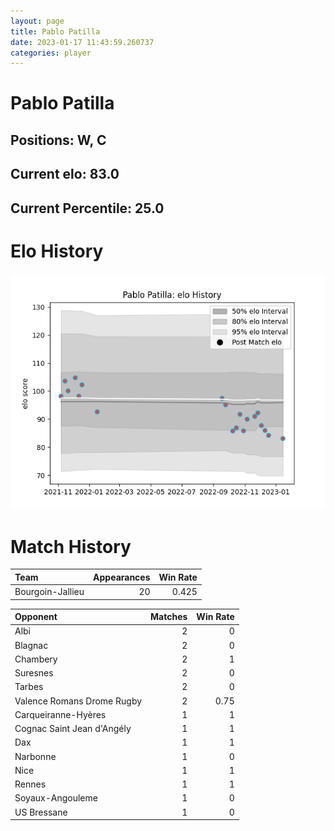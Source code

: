 ```yaml
---  
layout: page  
title: Pablo Patilla  
date: 2023-01-17 11:43:59.260737  
categories: player  
---
```

# Pablo Patilla

## Positions: W, C

## Current elo: 83.0

## Current Percentile: 25.0

# Elo History


![elo history](history_PabloPatilla.png)
# Match History


| Team             |   Appearances |   Win Rate |
|:-----------------|--------------:|-----------:|
| Bourgoin-Jallieu |            20 |      0.425 |

| Opponent                   |   Matches |   Win Rate |
|:---------------------------|----------:|-----------:|
| Albi                       |         2 |       0    |
| Blagnac                    |         2 |       0    |
| Chambery                   |         2 |       1    |
| Suresnes                   |         2 |       0    |
| Tarbes                     |         2 |       0    |
| Valence Romans Drome Rugby |         2 |       0.75 |
| Carqueiranne-Hyères        |         1 |       1    |
| Cognac Saint Jean d'Angély |         1 |       1    |
| Dax                        |         1 |       1    |
| Narbonne                   |         1 |       0    |
| Nice                       |         1 |       1    |
| Rennes                     |         1 |       1    |
| Soyaux-Angouleme           |         1 |       0    |
| US Bressane                |         1 |       0    |